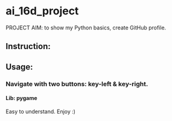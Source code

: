 # ai_16d_project

PROJECT AIM: to show my Python basics, create GitHub profile.

## Instruction:



## Usage:

### Navigate with two buttons: key-left & key-right.


#### Lib: pygame

Easy to understand. Enjoy :)
